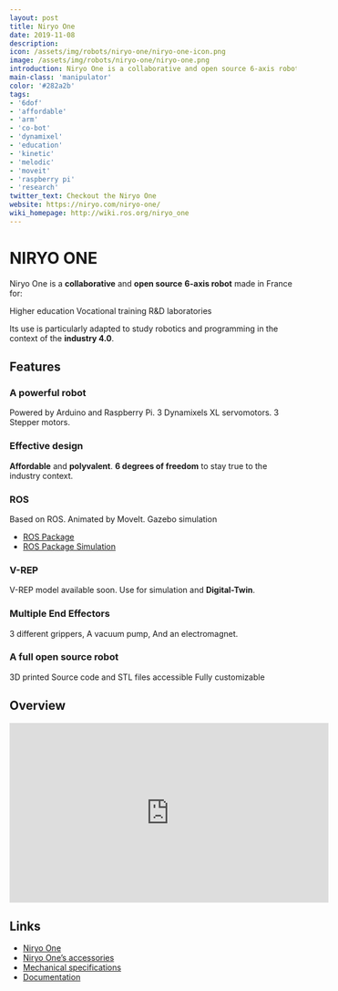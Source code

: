 ```yaml
---
layout: post
title: Niryo One
date: 2019-11-08
description:
icon: /assets/img/robots/niryo-one/niryo-one-icon.png
image: /assets/img/robots/niryo-one/niryo-one.png
introduction: Niryo One is a collaborative and open source 6-axis robot made in France for : Higher education, Vocational training and R&D laboratories. Its use is particularly adapted to study robotics and programming in the context of industry 4.0.
main-class: 'manipulator'
color: '#282a2b'
tags:
- '6dof'
- 'affordable'
- 'arm'
- 'co-bot'
- 'dynamixel'
- 'education'
- 'kinetic'
- 'melodic'
- 'moveit'
- 'raspberry pi'
- 'research'
twitter_text: Checkout the Niryo One
website: https://niryo.com/niryo-one/
wiki_homepage: http://wiki.ros.org/niryo_one
---
```


# NIRYO ONE

Niryo One is a **collaborative** and **open source** **6-axis robot** made in France for:

Higher education
Vocational training
R&D laboratories

Its use is particularly adapted to study robotics and programming in the context of the **industry 4.0**.

## Features

### A powerful robot
Powered by Arduino and Raspberry Pi.
3 Dynamixels XL servomotors.
3 Stepper motors.

### Effective design
**Affordable** and **polyvalent**.
**6 degrees of freedom** to stay true to the industry context.

### ROS
Based on ROS.
Animated by MoveIt.
Gazebo simulation

- [ROS Package](https://github.com/NiryoRobotics/niryo_one_ros)
- [ROS Package Simulation](https://github.com/NiryoRobotics/niryo_one_ros_simulation)

### V-REP
V-REP model available soon.
Use for simulation and **Digital-Twin**.

### Multiple End Effectors
3 different grippers,
A vacuum pump,
And an electromagnet.

### A full open source robot
3D printed 
Source code and STL files accessible
Fully customizable 

## Overview

<iframe width="560" height="315" src="https://youtu.be/QUqCi0_axxI" frameborder="0" allow="accelerometer; autoplay; encrypted-media; gyroscope; picture-in-picture" allowfullscreen></iframe>

## Links
- [Niryo One](https://niryo.com/niryo-one/)
- [Niryo One’s accessories](https://niryo.com/niryo-one-accessories/)
- [Mechanical specifications](https://niryo.com/docs/niryo-one/user-manual/mechanical-specifications/)
- [Documentation](https://niryo.com/docs/niryo-one/)

